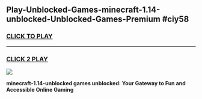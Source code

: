 
## Play-Unblocked-Games-minecraft-1.14-unblocked-Unblocked-Games-Premium #ciy58
<h3>
<a href="https://premium.freeplayer.one?title=minecraft-1.14-unblocked&ref=12M">CLICK TO PLAY</a></h3>
<hr>

<h3>
<a href="https://premium.freeplayer.one?title=minecraft-1.14-unblocked&ref=12M">CLICK 2 PLAY</a>
  
</h3>

<a href="https://premium.freeplayer.one?title=minecraft-1.14-unblocked&ref=12M"><img src="https://clearcache.store/games.png"></a>


**minecraft-1.14-unblocked games unblocked: Your Gateway to Fun and Accessible Online Gaming**
